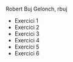 Robert Buj Gelonch, rbuj
- Exercici 1
- Exercici 2
- Exercici 3
- Exercici 4
- Exercici 5
- Exercici 6
